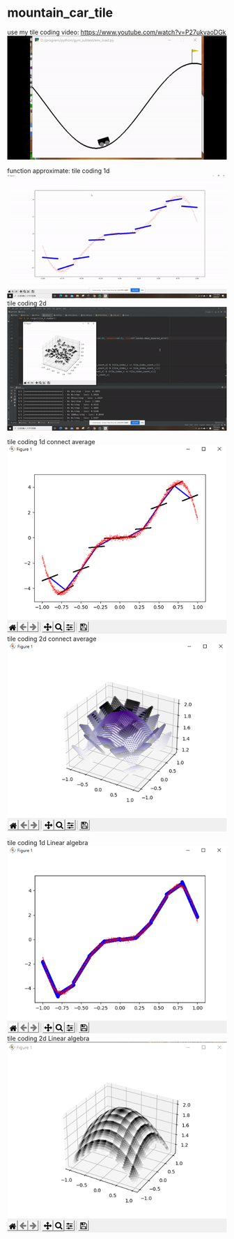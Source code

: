 # mountain_car_tile
use my tile coding
video:
https://www.youtube.com/watch?v=P27ukvaoDGk
![](https://github.com/angusfang/mountain_car_tile/blob/master/result.gif)

function approximate:
tile coding 1d
![](https://github.com/angusfang/mountain_car_tile/blob/master/tile1d.gif)
tile coding 2d
![](https://github.com/angusfang/mountain_car_tile/blob/master/tile2d.gif)

tile coding 1d connect average
![](https://github.com/angusfang/mountain_car_tile/blob/master/function_approx/grad_adv_1d.PNG)
tile coding 2d connect average
![](https://github.com/angusfang/mountain_car_tile/blob/master/function_approx/grad_adv_2d.PNG)

tile coding 1d Linear algebra
![](https://github.com/angusfang/mountain_car_tile/blob/master/function_approx/cal_1d.PNG)
tile coding 2d Linear algebra
![](https://github.com/angusfang/mountain_car_tile/blob/master/function_approx/cal_2d.PNG)

